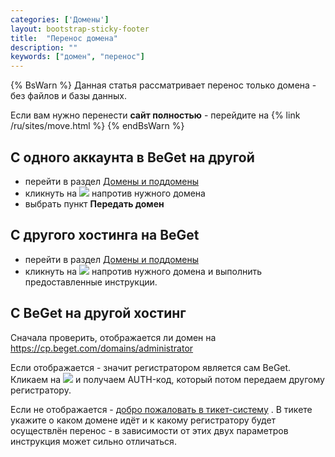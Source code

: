 ```yaml
---
categories: ['Домены']
layout: bootstrap-sticky-footer
title:  "Перенос домена"
description: ""
keywords: ["домен", "перенос"]
---
```

{% BsWarn %}
Данная статья рассматривает перенос только домена - без файлов и базы данных.

Если вам нужно перенести **сайт полностью** - перейдите на {% link /ru/sites/move.html %}
{% endBsWarn %}

## C одного аккаунта в BeGet на другой

- перейти в раздел [Домены и поддомены](https://cp.beget.com/domains)
- кликнуть на ![](https://cp.beget.com/i/icons/small/more.png) напротив нужного домена
- выбрать пункт __Передать домен__

## C другого хостинга на BeGet

- перейти в раздел [Домены и поддомены](https://cp.beget.com/domains)
- кликнуть на ![](https://cp.beget.com/i/icons/small/domain-transfer.png) напротив нужного домена и выполнить предоставленные инструкции.

## C BeGet на другой хостинг

Сначала проверить, отображается ли домен на https://cp.beget.com/domains/administrator

Если отображается - значит регистратором является сам BeGet. Кликаем на ![](https://cp.beget.com/i/icons/small/epp.png) и получаем AUTH-код, который потом передаем другому регистратору.

Если не отображается - [добро пожаловать в тикет-систему](https://cp.beget.com/support) . В тикете укажите о каком домене идёт и к какому регистратору будет осуществлён перенос - в зависимости от этих двух параметров инструкция может сильно отличаться.